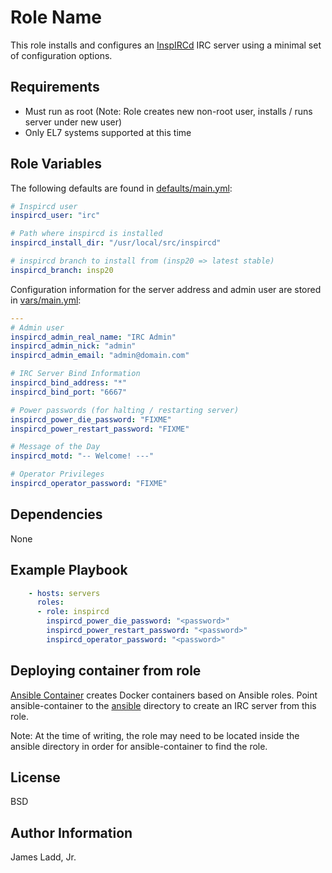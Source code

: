 Role Name
=========

This role installs and configures an [InspIRCd](http://www.inspircd.org) IRC server using a minimal set of configuration options.

Requirements
------------

* Must run as root (Note: Role creates new non-root user, installs / runs server under new user)
* Only EL7 systems supported at this time

Role Variables
--------------

The following defaults are found in [defaults/main.yml](defaults/main.yml):

```yaml
# Inspircd user
inspircd_user: "irc"

# Path where inspircd is installed
inspircd_install_dir: "/usr/local/src/inspircd"

# inspircd branch to install from (insp20 => latest stable)
inspircd_branch: insp20
```

Configuration information for the server address and admin user
are stored in [vars/main.yml](vars/main.yml):

```yaml
---
# Admin user
inspircd_admin_real_name: "IRC Admin"
inspircd_admin_nick: "admin"
inspircd_admin_email: "admin@domain.com"

# IRC Server Bind Information
inspircd_bind_address: "*"
inspircd_bind_port: "6667"

# Power passwords (for halting / restarting server)
inspircd_power_die_password: "FIXME"
inspircd_power_restart_password: "FIXME"

# Message of the Day
inspircd_motd: "-- Welcome! ---"

# Operator Privileges
inspircd_operator_password: "FIXME"
```

Dependencies
------------

None

Example Playbook
----------------

```yaml
    - hosts: servers
      roles:
      - role: inspircd
        inspircd_power_die_password: "<password>"
        inspircd_power_restart_password: "<password>"
        inspircd_operator_password: "<password>"
```

Deploying container from role
-----------------------------

[Ansible Container](https://www.ansible.com/ansible-container) creates
Docker containers based on Ansible roles. Point ansible-container to the
[ansible](ansible/) directory to create an IRC server from this role.

Note: At the time of writing, the role may need to be located inside the
ansible directory in order for ansible-container to find the role.

License
-------

BSD

Author Information
------------------

James Ladd, Jr.
